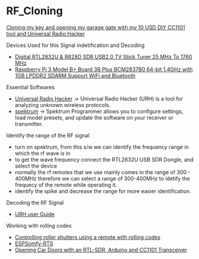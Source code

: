# RF_Cloning
[Cloning my key and opening my garage gate with my 10 USD DIY CC1101 tool and Universal Radio Hacker](https://www.youtube.com/watch?v=mdkEK_wmWJA&t=229s)

Devices Used for this Signal indetification and Decoding

- [Digital RTL2832U & R828D SDR USB2.0 TV Stick Tuner 25 MHz To 1760 MHz](https://www.aliexpress.com/item/1005005278623123.html?spm=a2g0o.detail.pcDetailTopMoreOtherSeller.2.7d4fatHAatHAX2&gps-id=pcDetailTopMoreOtherSeller&scm=1007.40196.404796.0&scm_id=1007.40196.404796.0&scm-url=1007.40196.404796.0&pvid=1451f6c4-3f74-4f14-9901-895b3c8d1c36&_t=gps-id:pcDetailTopMoreOtherSeller,scm-url:1007.40196.404796.0,pvid:1451f6c4-3f74-4f14-9901-895b3c8d1c36,tpp_buckets:668%232846%238113%231998&pdp_npi=4%40dis%21LKR%215482.87%213641.70%21%21%2118.88%2112.54%21%402101584917334743887061635e1f88%2112000032464132174%21rec%21LK%21%21ABX&utparam-url=scene%3ApcDetailTopMoreOtherSeller%7Cquery_from%3A)
- [Raspberry Pi 3 Model B+ Board 3B Plus BCM2837B0 64-bit 1.4GHz with 1GB LPDDR2 SDARM Support WiFi and Bluetooth](https://www.aliexpress.com/item/1005005675808386.html?spm=a2g0o.productlist.main.3.5c1e3594NbxGDo&algo_pvid=686f52cd-6b83-45e8-8c97-7e2ddd0583d8&algo_exp_id=686f52cd-6b83-45e8-8c97-7e2ddd0583d8-1&pdp_npi=4%40dis%21LKR%2117205.71%2113526.45%21%21%2159.25%2146.58%21%40214100f417337247909022293e68e1%2112000033978452034%21sea%21LK%210%21ABX&curPageLogUid=y9QLp0ndn3kg&utparam-url=scene%3Asearch%7Cquery_from%3A)

Essential Softwares
-  [Universal Radio Hacker](https://github.com/jopohl/urh)
  ->  Universal Radio Hacker (URH) is a tool for analyzing unknown wireless protocols.
-  [spektrum](https://github.com/pavels/spektrum)
    -> Spektrum Programmer allows you to configure settings, load model presets, and update the software on your receiver or transmitter.

Identify the range of the RF signal 

-  turn on  spektrum, from this s/w we can identify the frequency range in which the rf wave is in
-  to get the wave frequency connect the  RTL2832U USB SDR Dongle, and select the  device
-  normally the rf remotes that we use mainly comes in the range of 300 - 400MHz therefore we can select a range of  300-400MHz to  idetify  the frequecy of the remote while operating it.
-  identify the spike and  decrease the range for more  easier identification.

Decoding the RF Signal

- [URH user Guide](https://www.oldergeeks.com/downloads/files/userguide.pdf)

Working with rolling codes
-  [Controlling roller shutters using a remote with rolling codes](https://community.home-assistant.io/t/controlling-roller-shutters-using-a-remote-with-rolling-codes/453336)
-  [ESPSomfy-RTS](https://github.com/rstrouse/ESPSomfy-RTS)
-  [Opening Car Doors with an RTL-SDR, Arduino and CC1101 Transceiver](https://www.rtl-sdr.com/opening-car-doors-with-an-rtl-sdr-arduino-and-cc1101-transceiver/)
 



